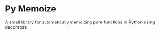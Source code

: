 # Py Memoize

A small library for automatically memoizing pure functions in Python using decorators
